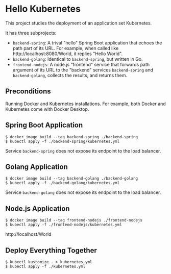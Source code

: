 # Hello Kubernetes

This project studies the deployment of an application set Kubernetes.
 
It has three subprojects:
* `backend-spring`: A trival "hello" Spring Boot application that echoes the path part of its URL. For example, when called like http://localhost:8080/World, it replies "Hello World".
* `backend-golang`: Identical to `backend-spring`, but written in Go.
* `frontend-nodejs`: A node.js "frontend" service that forwards path argument of its URL to the "backend" services `backend-spring` and `backend-golang`, collects the results, and returns them. 

## Preconditions
Running Docker and Kubernetes installations. For example, both Docker and Kubernetes come with Docker Desktop.

## Spring Boot Application
```shell script
$ docker image build --tag backend-spring ./backend-spring
$ kubectl apply -f ./backend-spring/kubernetes.yml
```
Service `backend-spring` does not expose its endpoint to the load balancer.

## Golang Application
```shell script
$ docker image build --tag backend-golang ./backend-golang
$ kubectl apply -f ./backend-golang/kubernetes.yml
```
Service `backend-golang` does not expose its endpoint to the load balancer.

## Node.js Application
```shell script
$ docker image build --tag frontend-nodejs ./frontend-nodejs
$ kubectl apply -f ./frontend-nodejs/kubernetes.yml
```
http://localhost/World

## Deploy Everything Together
```shell script
$ kubectl kustomize . > kubernetes.yml 
$ kubectl apply -f ./kubernetes.yml
```
